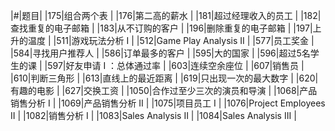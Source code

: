 
|#|题目|
|175|组合两个表 |
|176|第二高的薪水 |
|181|超过经理收入的员工 |
|182|查找重复的电子邮箱 |
|183|从不订购的客户 |
|196|删除重复的电子邮箱 |
|197|上升的温度 |
|511|游戏玩法分析 I |
|512|Game Play Analysis II |
|577|员工奖金 |
|584|寻找用户推荐人 |
|586|订单最多的客户 |
|595|大的国家 |
|596|超过5名学生的课 |
|597|好友申请 I ：总体通过率 |
|603|连续空余座位 |
|607|销售员 |
|610|判断三角形 |
|613|直线上的最近距离 |
|619|只出现一次的最大数字 |
|620|有趣的电影 |
|627|交换工资 |
|1050|合作过至少三次的演员和导演 |
|1068|产品销售分析 I |
|1069|产品销售分析 II |
|1075|项目员工 I |
|1076|Project Employees II |
|1082|销售分析 I  |
|1083|Sales Analysis II |
|1084|Sales Analysis III |
